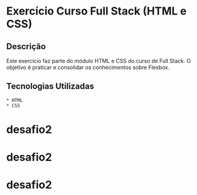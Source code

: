 # Exercício Curso Full Stack (HTML e CSS)

## Descrição

Este exercício faz parte do módulo HTML e CSS do curso de Full Stack. O objetivo é praticar e consolidar os conhecimentos sobre Flexbox.

## Tecnologias Utilizadas

    * HTML
    * CSS
# desafio2
# desafio2
# desafio2
